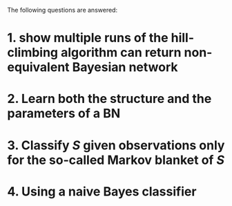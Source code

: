 The following questions are answered: 

# 1. show multiple runs of the hill-climbing algorithm can return non-equivalent Bayesian network

# 2. Learn both the structure and the parameters of a BN

# 3. Classify *S* given observations only for the so-called Markov blanket of *S*

# 4. Using a naive Bayes classifier
